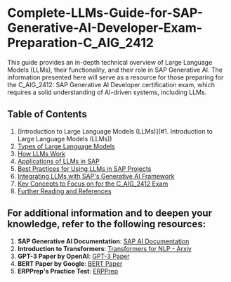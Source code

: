 # Complete-LLMs-Guide-for-SAP-Generative-AI-Developer-Exam-Preparation-C_AIG_2412
This guide provides an in-depth technical overview of Large Language Models (LLMs), their functionality, and their role in SAP Generative AI. The information presented here will serve as a resource for those preparing for the C_AIG_2412: SAP Generative AI Developer certification exam, which requires a solid understanding of AI-driven systems, including LLMs.

## Table of Contents
1. [Introduction to Large Language Models (LLMs)](#1. Introduction to Large Language Models (LLMs))
2. [Types of Large Language Models](#types-of-large-language-models)
3. [How LLMs Work](#how-llms-work)
4. [Applications of LLMs in SAP](#applications-of-llms-in-sap)
5. [Best Practices for Using LLMs in SAP Projects](#best-practices-for-using-llms-in-sap-projects)
6. [Integrating LLMs with SAP's Generative AI Framework](#integrating-llms-with-saps-generative-ai-framework)
7. [Key Concepts to Focus on for the C_AIG_2412 Exam](#key-concepts-to-focus-on-for-the-c_aig_2412-exam)
8. [Further Reading and References](#further-reading-and-references)

## For additional information and to deepen your knowledge, refer to the following resources:
1. **SAP Generative AI Documentation**: [SAP AI Documentation](https://help.sap.com/viewer/product/SAP_GENERATIVE_AI)
2. **Introduction to Transformers**: [Transformers for NLP - Arxiv](https://arxiv.org/abs/1706.03762)
3. **GPT-3 Paper by OpenAI**: [GPT-3 Paper](https://arxiv.org/abs/2005.14165)
4. **BERT Paper by Google**: [BERT Paper](https://arxiv.org/abs/1810.04805)
5. **ERPPrep's Practice Test**: [ERPPrep](https://www.erpprep.com/others/c-sec-2405-sap-security-administrator)
